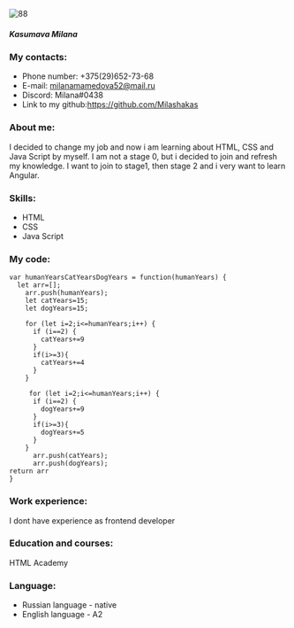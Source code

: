 ![88](https://user-images.githubusercontent.com/92454371/205921532-465620e8-c771-4166-bd8e-f83fa52dc7b7.png)

##### Kasumava Milana 
### My contacts:
* Phone number: +375(29)652-73-68
* E-mail: milanamamedova52@mail.ru
* Discord: Milana#0438
* Link to my github:https://github.com/Milashakas
### About me:
I decided to change my job and now i am learning about HTML, CSS and Java Script by myself.
I am not a stage 0, but i decided to join and refresh my knowledge.
I want to join to stage1, then stage 2 and i very want to learn Angular.
### Skills:
* HTML
* CSS
* Java Script
### My code:
```
var humanYearsCatYearsDogYears = function(humanYears) {
  let arr=[];
    arr.push(humanYears);
    let catYears=15;
    let dogYears=15;
    
    for (let i=2;i<=humanYears;i++) {
      if (i==2) {
        catYears+=9
      }
      if(i>=3){
        catYears+=4
      }
    }
    
     for (let i=2;i<=humanYears;i++) {
      if (i==2) {
        dogYears+=9
      }
      if(i>=3){
        dogYears+=5
      }
    }
      arr.push(catYears);
      arr.push(dogYears);
return arr
}
```
### Work experience:
I dont have experience as frontend developer
### Education and courses:
HTML Academy
### Language:
* Russian language - native
* English language - A2
